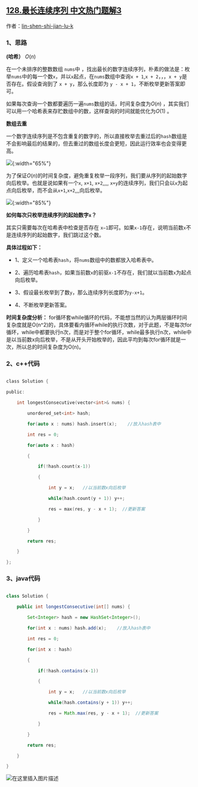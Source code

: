 ## [128.最长连续序列 中文热门题解3](https://leetcode.cn/problems/longest-consecutive-sequence/solutions/100000/ha-xi-zui-qing-xi-yi-dong-de-jiang-jie-c-xpnr)

作者：[lin-shen-shi-jian-lu-k](https://leetcode.cn/u/lin-shen-shi-jian-lu-k)

### 1、思路

**(哈希）** $O(n)$ 

在一个未排序的整数数组 `nums`中 ，找出最长的数字连续序列，朴素的做法是：枚举`nums`中的每一个数`x`，并以`x`起点，在`nums`数组中查询`x + 1`,`x + 2`，，，`x + y`是否存在。假设查询到了 `x + y`，那么长度即为 `y - x + 1`，不断枚举更新答案即可。

如果每次查询一个数都要遍历一遍`nums`数组的话，时间复杂度为$O(n)$ ，其实我们可以用一个哈希表来存贮数组中的数，这样查询的时间就能优化为$O(1)$ 。

**数组去重**    

一个数字连续序列是不包含重复的数字的，所以直接枚举去重过后的`hash`数组是不会影响最后的结果的，但去重过的数组长度会更短，因此运行效率也会变得更高。   

![](https://pic.leetcode-cn.com/1628511324-JwWKKW-file_1628511323650){:width="65%"}



为了保证$O(n)$的时间复杂度，避免重复枚举一段序列，我们要从序列的起始数字向后枚举。也就是说如果有一个`x`, `x+1`, `x+2`,,,, `x+y`的连续序列，我们只会以`x`为起点向后枚举，而不会从`x+1`,`x+2`,,,向后枚举。   

![](https://pic.leetcode-cn.com/1628511324-AwlbWa-file_1628511323656){:width="85%"}




**如何每次只枚举连续序列的起始数字`x`？** 

其实只需要每次在哈希表中检查是否存在 `x−1`即可。如果`x-1`存在，说明当前数`x`不是连续序列的起始数字，我们跳过这个数。

**具体过程如下：**

- 1、定义一个哈希表`hash`，将`nums`数组中的数都放入哈希表中。
- 2、遍历哈希表`hash`，如果当前数`x`的前驱`x-1`不存在，我们就以当前数`x`为起点向后枚举。
- 3、假设最长枚举到了数`y`，那么连续序列长度即为`y-x+1`。
- 4、不断枚举更新答案。

**时间复杂度分析：**  for循环套while循环的代码，不能想当然的认为两层循环时间复杂度就是O(n^2)的，具体要看内循环while的执行次数，对于此题，不是每次for循环，while中都要执行n次，而是对于整个for循环，while最多执行n次，while中是以当前数x向后枚举，不是从开头开始枚举的，因此平均到每次for循环就是一次，所以总的时间复杂度为O(n)。

### 2、c++代码

```c
class Solution {
public:
    int longestConsecutive(vector<int>& nums) {
        unordered_set<int> hash;
        for(auto x : nums) hash.insert(x);    //放入hash表中
        int res = 0;
        for(auto x : hash)
        {
            if(!hash.count(x-1))
            {
                int y = x;   //以当前数x向后枚举
                while(hash.count(y + 1)) y++;
                res = max(res, y - x + 1);  //更新答案
            }
        }
        return res;
    }
};
```

### 3、java代码

```java
class Solution {
    public int longestConsecutive(int[] nums) {
        Set<Integer> hash = new HashSet<Integer>();
        for(int x : nums) hash.add(x);    //放入hash表中
        int res = 0;
        for(int x : hash)
        {
            if(!hash.contains(x-1))
            {
                int y = x;   //以当前数x向后枚举
                while(hash.contains(y + 1)) y++;
                res = Math.max(res, y - x + 1);  //更新答案
            }
        }
        return res;
    }
}
```
 
 
![在这里插入图片描述](https://pic.leetcode-cn.com/1628511324-Bjemqh-file_1628511323654)
